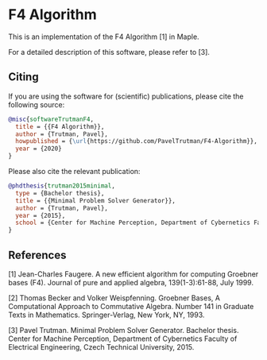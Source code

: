 F4 Algorithm
=====

This is an implementation of the F4 Algorithm [1] in Maple.

For a detailed description of this software, please refer to [3].

Citing
-----
If you are using the software for (scientific) publications, please cite the following source:
```bibtex
@misc{softwareTrutmanF4,
  title = {{F4 Algorithm}},
  author = {Trutman, Pavel},
  howpublished = {\url{https://github.com/PavelTrutman/F4-Algorithm}},
  year = {2020}
}
```
Please also cite the relevant publication:
```bibtex
@phdthesis{trutman2015minimal,
  type = {Bachelor thesis},
  title = {{Minimal Problem Solver Generator}},
  author = {Trutman, Pavel},
  year = {2015},
  school = {Center for Machine Perception, Department of Cybernetics Faculty of Electrical Engineering, Czech Technical University}
}
```

References
-----
[1] Jean-Charles Faugere. A new efficient algorithm for computing Groebner bases (F4). Journal of pure and applied algebra, 139(1-3):61-88, July 1999.

[2] Thomas Becker and Volker Weispfenning. Groebner Bases, A Computational Approach to Commutative Algebra. Number 141 in Graduate Texts in Mathematics. Springer-Verlag, New York, NY, 1993.

[3] Pavel Trutman. Minimal Problem Solver Generator. Bachelor thesis. Center for Machine Perception, Department of Cybernetics Faculty of Electrical Engineering, Czech Technical University, 2015.
